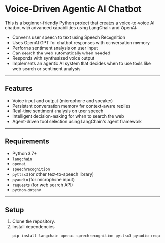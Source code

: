 # Voice-Driven Agentic AI Chatbot

This is a beginner-friendly Python project that creates a voice-to-voice AI chatbot with advanced capabilities using LangChain and OpenAI:

- Converts user speech to text using Speech Recognition
- Uses OpenAI GPT for chatbot responses with conversation memory
- Performs sentiment analysis on user input
- Can search the web automatically when needed
- Responds with synthesized voice output
- Implements an agentic AI system that decides when to use tools like web search or sentiment analysis

---

## Features

- Voice input and output (microphone and speaker)
- Persistent conversation memory for context-aware replies
- Real-time sentiment analysis on user speech
- Intelligent decision-making for when to search the web
- Agent-driven tool selection using LangChain's agent framework

---

## Requirements

- Python 3.7+
- `langchain`
- `openai`
- `speechrecognition`
- `pyttsx3` (or other text-to-speech library)
- `pyaudio` (for microphone input)
- `requests` (for web search API)
- `python-dotenv`

---

## Setup

1. Clone the repository.
2. Install dependencies:
   ```bash
   pip install langchain openai speechrecognition pyttsx3 pyaudio requests python-dotenv
